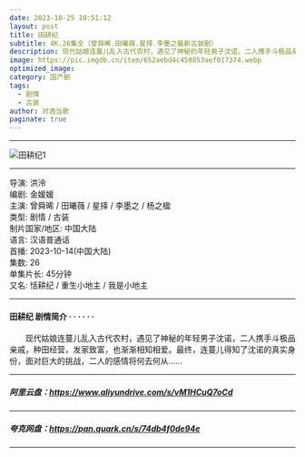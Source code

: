 ```yaml
---
date: 2023-10-25 10:51:12
layout: post
title: 田耕纪
subtitle: 4K.26集全（曾舜晞.田曦薇.星择.李墨之最新古装剧）
description: 现代姑娘连蔓儿乱入古代农村，遇见了神秘的年轻男子沈诺，二人携手斗极品亲戚，种田经营，发家致富，也渐渐相知相爱.....
image: https://pic.imgdb.cn/item/652aebd4c458853aef017374.webp
optimized_image: 
category: 国产剧
tags:
  - 剧情
  - 古装
author: 对酒当歌
paginate: true
---
```


---

![田耕纪1](https://pic.imgdb.cn/item/652aebe1c458853aef018005.webp)

---

导演: 洪泠  
编剧: 金媛媛  
主演: 曾舜晞 / 田曦薇 / 星择 / 李墨之 / 杨之楹  
类型: 剧情 / 古装  
制片国家/地区: 中国大陆  
语言: 汉语普通话  
首播: 2023-10-14(中国大陆)  
集数: 26  
单集片长: 45分钟  
又名: 恬耕纪 / 重生小地主 / 我是小地主  

---

#### 田耕纪 剧情简介 · · · · · ·

　　现代姑娘连蔓儿乱入古代农村，遇见了神秘的年轻男子沈诺，二人携手斗极品亲戚，种田经营，发家致富，也渐渐相知相爱。最终，连蔓儿得知了沈诺的真实身份，面对巨大的挑战，二人的感情将何去何从……

---

##### 阿里云盘：<https://www.aliyundrive.com/s/vM1HCuQ7oCd>

---

##### 夸克网盘：<https://pan.quark.cn/s/74db4f0de94e>

---
